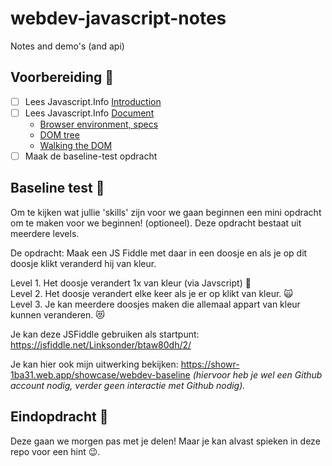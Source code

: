 # webdev-javascript-notes

Notes and demo's (and api)

## Voorbereiding :pencil:

- [ ] Lees Javascript.Info [Introduction](https://javascript.info/getting-started)
- [ ] Lees Javascript.Info [Document](https://javascript.info/document)
    - [Browser environment, specs](https://javascript.info/document)
    - [DOM tree](https://javascript.info/dom-nodes)
    - [Walking the DOM](https://javascript.info/dom-navigation)
- [ ] Maak de baseline-test opdracht

## Baseline test :rocket:

Om te kijken wat jullie 'skills' zijn voor we gaan beginnen een mini opdracht om te maken voor we beginnen! (optioneel). Deze opdracht bestaat uit meerdere levels.

De opdracht: Maak een JS Fiddle met daar in een doosje en als je op dit doosje klikt veranderd hij van kleur. 

Level 1. Het doosje verandert 1x van kleur (via Javscript) :baby: <br>
Level 2. Het doosje verandert elke keer als je er op klikt van kleur. :scream_cat: <br>
Level 3. Je kan meerdere doosjes maken die allemaal appart van kleur kunnen veranderen. :heart_eyes_cat:

Je kan deze JSFiddle gebruiken als startpunt: https://jsfiddle.net/Linksonder/btaw80dh/2/

Je kan hier ook mijn uitwerking bekijken: https://showr-1ba31.web.app/showcase/webdev-baseline *(hiervoor heb je wel een Github account nodig, verder geen interactie met Github nodig).*

## Eindopdracht :dart:
Deze gaan we morgen pas met je delen! Maar je kan alvast spieken in deze repo voor een hint :wink:. 